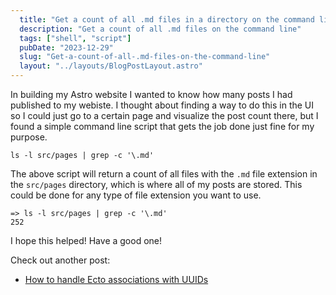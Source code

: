 ```yaml
---
  title: "Get a count of all .md files in a directory on the command line"
  description: "Get a count of all .md files on the command line"
  tags: ["shell", "script"]
  pubDate: "2023-12-29"
  slug: "Get-a-count-of-all-.md-files-on-the-command-line"
  layout: "../layouts/BlogPostLayout.astro"
---
```


In building my Astro website I wanted to know how many posts I had published to my webiste. I thought about finding a way to do this in the UI so I could just go to a certain page and visualize the post count there, but I found a simple command line script that gets the job done just fine for my purpose.

```
ls -l src/pages | grep -c '\.md'
```

The above script will return a count of all files with the `.md` file extension in the `src/pages` directory, which is where all of my posts are stored. This could be done for any type of file extension you want to use.

```
=> ls -l src/pages | grep -c '\.md'
252
```

I hope this helped! Have a good one!

Check out another post:
- [How to handle Ecto associations with UUIDs](https://tinytechtuts.com/2023-ecto-associations-with-uuids)
